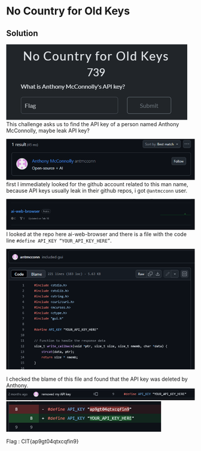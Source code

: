 # No Country for Old Keys

## Solution
![image](img.png)
This challenge asks us to find the API key of a person named Anthony McConnolly, maybe leak API key?

![image](img1.png)
first I immediately looked for the github account related to this man name, because API keys usually leak in their github repos, i got `@antmcconn` user.


![image](img2.png)
I looked at the repo here ai-web-browser and there is a file with the code line `#define API_KEY “YOUR_API_KEY_HERE”`.

![image](img3.png)

I checked the blame of this file and found that the API key was deleted by Anthony. 
![image](img4.png)
![image](img5.png)

Flag : CIT{ap9gt04qtxcqfin9}
